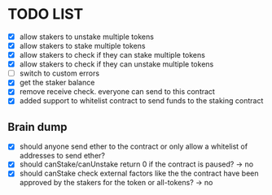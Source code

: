 # TODO LIST

- [x] allow stakers to unstake multiple tokens
- [x] allow stakers to stake multiple tokens
- [x] allow stakers to check if they can stake multiple tokens
- [x] allow stakers to check if they can unstake multiple tokens
- [ ] switch to custom errors
- [x] get the staker balance
- [x] remove receive check. everyone can send to this contract
- [x] added support to whitelist contract to send funds to the staking contract

## Brain dump

- [x] should anyone send ether to the contract or only allow a whitelist of addresses to send ether?
- [x] should canStake/canUnstake return 0 if the contract is paused? -> no
- [x] should canStake check external factors like the the contract have been approved by the stakers for the token or all-tokens? -> no
